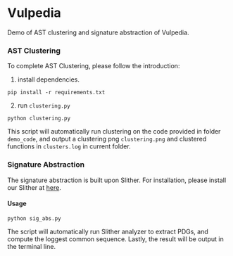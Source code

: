 # Vulpedia

Demo of AST clustering and signature abstraction of Vulpedia.

### AST Clustering

To complete AST Clustering, please follow the introduction:

1. install dependencies.
```shell
pip install -r requirements.txt
```
2. run ```clustering.py```
```shell
python clustering.py
```
This script will automatically run clustering on the code provided in folder ```demo_code```, 
and output a clustering png ```clustering.png``` and clustered functions in ```clusters.log``` in current folder.

[//]: # (![]&#40;fig\clustering.png "Clustering Results"&#41;)

### Signature Abstraction

The signature abstraction is built upon Slither. For installation, please install our Slither at [here](https://github.com/ToolmanInside/slither_im).

#### Usage

```shell
python sig_abs.py 
```
The script will automatically run Slither analyzer to extract PDGs, and compute the loggest common sequence. Lastly, the result will be output in the terminal line.

